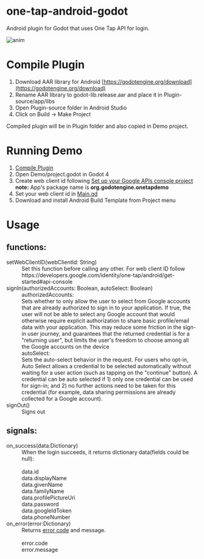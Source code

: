 # one-tap-android-godot

Android plugin for Godot that uses One Tap API for login.

![anim](https://user-images.githubusercontent.com/122531384/221402464-915101ef-5edd-4f86-985c-0f028fc3b573.gif)

# Compile Plugin

1. Download AAR library for Android [https://godotengine.org/download](https://godotengine.org/download)
2. Rename AAR library to godot-lib.release.aar and place it in Plugin-source/app/libs
3. Open Plugin-source folder in Android Studio
4. Click on Build -> Make Project

Compiled plugin will be in Plugin folder and also copied in Demo project.

# Running Demo

1. [Compile Plugin](https://github.com/eskandrej/one-tap-android-godot/new/main?readme=1#compile-plugin)
2. Open Demo/project.godot in Godot 4
3. Create web client id following [Set up your Google APIs console project](https://developers.google.com/identity/one-tap/android/get-started#api-console) 
    <br>**note:**  App's package name is **org.godotengine.onetapdemo**
5. Set your web client id in [Main.gd](https://github.com/eskandrej/one-tap-android-godot/blob/main/Demo/Main.gd#L12)
6. Download and install Android Build Template from Project menu

# Usage

## functions:
<dl>
  <dt>setWebClientID(webClientId: String)</dt>
  <dd>Set this function before calling any other. For web client ID follow https://developers.google.com/identity/one-tap/android/get-started#api-console</dd>

  <dt>signIn(authorizedAccounts: Boolean, autoSelect: Boolean)</dt>
  <dd>authorizedAccounts:</dd>
  <dd>Sets whether to only allow the user to select from Google accounts that are already authorized to sign in to your application.
If true, the user will not be able to select any Google account that would otherwise require explicit authorization to share basic profile/email data with your application. This may reduce some friction in the sign-in user journey, and guarantees that the returned credential is for a "returning user", but limits the user's freedom to choose among all the Google accounts on the device</dd>
  <dd>autoSelect:</dd>
  <dd>Sets the auto-select behavior in the request.
For users who opt-in, Auto Select allows a credential to be selected automatically without waiting for a user action (such as tapping on the "continue" button). A credential can be auto selected if 1) only one credential can be used for sign-in; and 2) no further actions need to be taken for this credential (for example, data sharing permissions are already collected for a Google account).</dd>
  
  <dt>signOut()</dt>
  <dd>Signs out</dd>
</dl>

## signals:

<dl>
  <dt>on_success(data:Dictionary)</dt>
  <dd>When the login succeeds, it returns dictionary data(fields could be null):<br>
    <br>data.id
    <br>data.displayName
    <br>data.givenName
    <br>data.familyName
    <br>data.profilePictureUri
    <br>data.password
    <br>data.googleIdToken
    <br>data.phoneNumber
  </dd>

  <dt>on_error(error:Dictionary)</dt>
  <dd>Returns <a href="https://developers.google.com/android/reference/com/google/android/gms/common/api/CommonStatusCodes">error code</a> and message.<br>
    <br>error.code
    <br>error.message
  </dd>
</dl>
